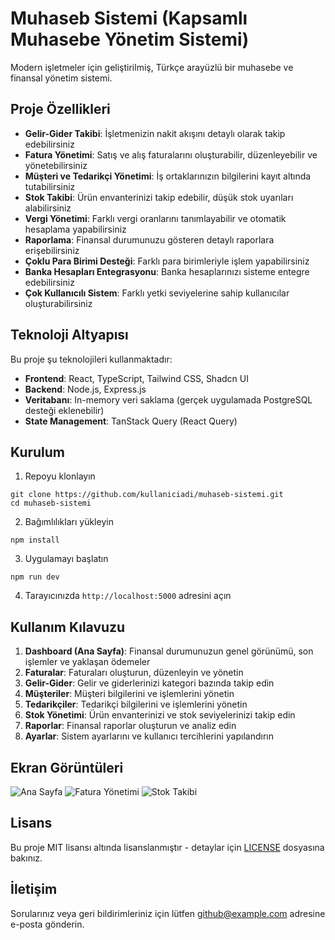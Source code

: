 # Muhaseb Sistemi (Kapsamlı Muhasebe Yönetim Sistemi)

Modern işletmeler için geliştirilmiş, Türkçe arayüzlü bir muhasebe ve finansal yönetim sistemi.

## Proje Özellikleri

- **Gelir-Gider Takibi**: İşletmenizin nakit akışını detaylı olarak takip edebilirsiniz
- **Fatura Yönetimi**: Satış ve alış faturalarını oluşturabilir, düzenleyebilir ve yönetebilirsiniz
- **Müşteri ve Tedarikçi Yönetimi**: İş ortaklarınızın bilgilerini kayıt altında tutabilirsiniz
- **Stok Takibi**: Ürün envanterinizi takip edebilir, düşük stok uyarıları alabilirsiniz
- **Vergi Yönetimi**: Farklı vergi oranlarını tanımlayabilir ve otomatik hesaplama yapabilirsiniz
- **Raporlama**: Finansal durumunuzu gösteren detaylı raporlara erişebilirsiniz
- **Çoklu Para Birimi Desteği**: Farklı para birimleriyle işlem yapabilirsiniz
- **Banka Hesapları Entegrasyonu**: Banka hesaplarınızı sisteme entegre edebilirsiniz
- **Çok Kullanıcılı Sistem**: Farklı yetki seviyelerine sahip kullanıcılar oluşturabilirsiniz

## Teknoloji Altyapısı

Bu proje şu teknolojileri kullanmaktadır:

- **Frontend**: React, TypeScript, Tailwind CSS, Shadcn UI
- **Backend**: Node.js, Express.js
- **Veritabanı**: In-memory veri saklama (gerçek uygulamada PostgreSQL desteği eklenebilir)
- **State Management**: TanStack Query (React Query)

## Kurulum

1. Repoyu klonlayın
```
git clone https://github.com/kullaniciadi/muhaseb-sistemi.git
cd muhaseb-sistemi
```

2. Bağımlılıkları yükleyin
```
npm install
```

3. Uygulamayı başlatın
```
npm run dev
```

4. Tarayıcınızda `http://localhost:5000` adresini açın

## Kullanım Kılavuzu

1. **Dashboard (Ana Sayfa)**: Finansal durumunuzun genel görünümü, son işlemler ve yaklaşan ödemeler
2. **Faturalar**: Faturaları oluşturun, düzenleyin ve yönetin
3. **Gelir-Gider**: Gelir ve giderlerinizi kategori bazında takip edin
4. **Müşteriler**: Müşteri bilgilerini ve işlemlerini yönetin
5. **Tedarikçiler**: Tedarikçi bilgilerini ve işlemlerini yönetin
6. **Stok Yönetimi**: Ürün envanterinizi ve stok seviyelerinizi takip edin
7. **Raporlar**: Finansal raporlar oluşturun ve analiz edin
8. **Ayarlar**: Sistem ayarlarını ve kullanıcı tercihlerini yapılandırın

## Ekran Görüntüleri

![Ana Sayfa](/screenshots/dashboard.png)
![Fatura Yönetimi](/screenshots/invoices.png)
![Stok Takibi](/screenshots/inventory.png)

## Lisans

Bu proje MIT lisansı altında lisanslanmıştır - detaylar için [LICENSE](LICENSE) dosyasına bakınız.

## İletişim

Sorularınız veya geri bildirimleriniz için lütfen [github@example.com](mailto:github@example.com) adresine e-posta gönderin.